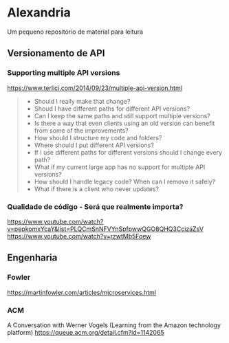# Alexandria
Um pequeno repositório de material para leitura

## Versionamento de API
### Supporting multiple API versions
https://www.terlici.com/2014/09/23/multiple-api-version.html

> * Should I really make that change?
> * Shoud I have different paths for different API versions?
> * Can I keep the same paths and still support multiple versions?
> * Is there a way that even clients using an old version can benefit from some of the improvements?
> * How should I structure my code and folders?
> * Where should I put different API versions?
> * If I use different paths for different versions should I change every path?
> * What if my current large app has no support for multiple API versions?
> * How should I handle legacy code? When can I remove it safely?
> * What if there is a client who never updates?


### Qualidade de código - Será que realmente importa?
https://www.youtube.com/watch?v=pepkomxYcaY&list=PLQCmSnNFVYnSpfpwwQGO8QHQ3CcizaZsV
https://www.youtube.com/watch?v=rzwtMb5Foew

## Engenharia
### Fowler
https://martinfowler.com/articles/microservices.html


### ACM
A Conversation with Werner Vogels (Learning from the Amazon technology platform)
https://queue.acm.org/detail.cfm?id=1142065
